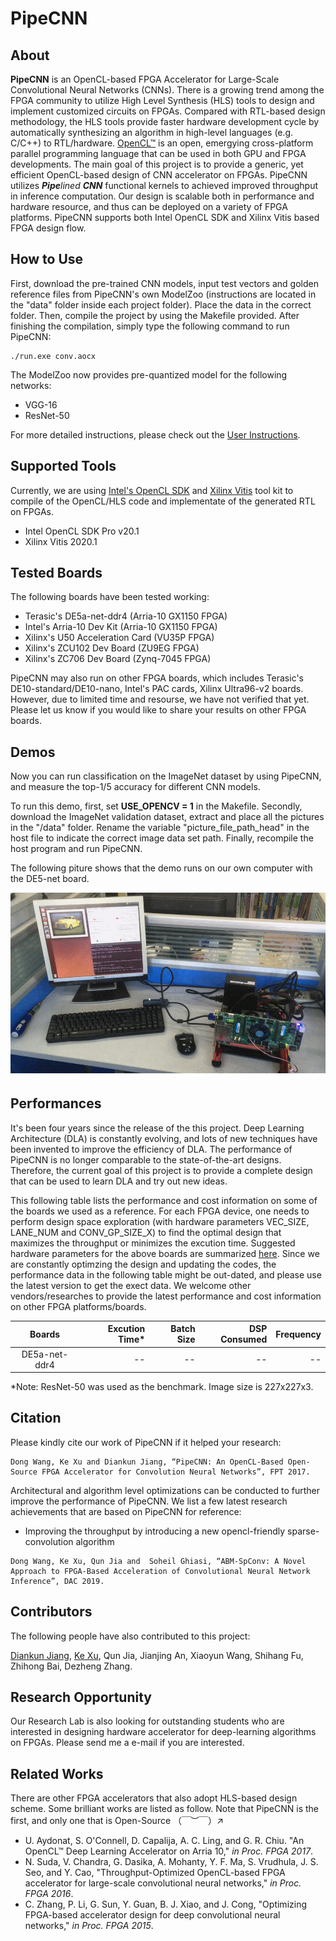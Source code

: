# PipeCNN

## About 
**PipeCNN** is an OpenCL-based FPGA Accelerator for Large-Scale Convolutional Neural Networks (CNNs).
There is a growing trend among the FPGA community to utilize High Level Synthesis (HLS) tools to design
and implement customized circuits on FPGAs. Compared with RTL-based design methodology, the HLS tools provide faster hardware development
cycle by automatically synthesizing an algorithm in high-level languages (e.g. C/C++) to RTL/hardware. [OpenCL™](https://www.khronos.org/opencl/) is an open, emergying cross-platform parallel programming language that can be used in both GPU and FPGA developments. The main goal of this project is to provide a generic, yet efficient OpenCL-based design of CNN accelerator on FPGAs. PipeCNN utilizes ***Pipe**lined **CNN*** functional kernels to achieved improved throughput in inference computation. Our design is scalable both in performance and hardware resource, and thus can be deployed on a variety of FPGA platforms. PipeCNN supports both Intel OpenCL SDK and Xilinx Vitis based FPGA design flow.

## How to Use

First, download the pre-trained CNN models, input test vectors and golden reference files from PipeCNN's own ModelZoo (instructions are located in the "data" folder inside each project folder). Place the data in the correct folder. Then, compile the project by using the Makefile provided. After finishing the compilation, simply type the following command to run PipeCNN:
```
./run.exe conv.aocx
```
The ModelZoo now provides pre-quantized model for the following networks:
* VGG-16
* ResNet-50

For more detailed instructions, please check out the [User Instructions](https://github.com/doonny/PipeCNN/tree/master/documents).

## Supported Tools
Currently, we are using [Intel's OpenCL SDK](https://www.intel.com/content/www/us/en/software/programmable/sdk-for-opencl/overview.html) and [Xilinx Vitis](https://china.xilinx.com/products/design-tools/vitis/vitis-platform.html) tool kit to compile of the OpenCL/HLS code and implementate of the generated RTL on FPGAs. 

* Intel OpenCL SDK Pro v20.1
* Xilinx Vitis 2020.1

## Tested Boards
The following boards have been tested working:
* Terasic's DE5a-net-ddr4 (Arria-10 GX1150 FPGA)
* Intel's Arria-10 Dev Kit (Arria-10 GX1150 FPGA)
* Xilinx's U50 Acceleration Card (VU35P FPGA)
* Xilinx's ZCU102 Dev Board (ZU9EG FPGA)
* Xilinx's ZC706 Dev Board (Zynq-7045 FPGA)

PipeCNN may also run on other FPGA boards, which includes Terasic's DE10-standard/DE10-nano, Intel's PAC cards, Xilinx Ultra96-v2 boards. However, due to limited time and resourse, we have not verified that yet. Please let us know if you would like to share your results on other FPGA boards.

## Demos
Now you can run classification on the ImageNet dataset by using PipeCNN, and measure the top-1/5 accuracy for different CNN models.

To run this demo, first, set **USE_OPENCV = 1** in the Makefile. Secondly, download the ImageNet validation dataset, extract and place all the pictures in the "/data" folder. Rename the variable "picture_file_path_head" in the host file to indicate the correct image data set path. Finally, recompile the host program and run PipeCNN.

The following piture shows that the demo runs on our own computer with the DE5-net board.

![DE5-net-Demo](documents/Demo-DE5-net.gif)

## Performances
It's been four years since the release of the this project. Deep Learning Architecture (DLA) is constantly evolving, and lots of new techniques have been invented to improve the efficiency of DLA. The performance of PipeCNN is no longer comparable to the state-of-the-art designs. Therefore, the current goal of this project is to provide a complete design that can be used to learn DLA and try out new ideas. 

This following table lists the performance and cost information on some of the boards we used as a reference. For each FPGA device, one needs to perform design space exploration (with hardware parameters VEC_SIZE, LANE_NUM and CONV_GP_SIZE_X) to find the optimal design that maximizes the throughput or minimizes the excution time. Suggested hardware parameters for the above boards are summarized [here](https://github.com/doonny/PipeCNN/tree/master/documents). Since we are constantly optimzing the design and updating the codes, the performance data in the following table might be out-dated, and please use the latest version to get the exect data. We welcome other vendors/researches to provide the latest performance and cost information on other FPGA platforms/boards.

| Boards     | Excution Time* | Batch Size | DSP Consumed |  Frequency|
| :--------: |--------------:| ----------:| ------------:|----------:|
| DE5a-net-ddr4    |          -- |         -- |           --|     --|

*Note: ResNet-50 was used as the benchmark. Image size is 227x227x3.

## Citation
Please kindly cite our work of PipeCNN if it helped your research:
```
Dong Wang, Ke Xu and Diankun Jiang, “PipeCNN: An OpenCL-Based Open-Source FPGA Accelerator for Convolution Neural Networks”, FPT 2017.
```
Architectural and algorithm level optimizations can be conducted to further improve the performance of PipeCNN. We list a few latest research achievements that are based on PipeCNN for reference:
* Improving the throughput by introducing a new opencl-friendly sparse-convolution algorithm
```
Dong Wang, Ke Xu, Qun Jia and  Soheil Ghiasi, “ABM-SpConv: A Novel Approach to FPGA-Based Acceleration of Convolutional Neural Network Inference”, DAC 2019.
```

## Contributors

The following people have also contributed to this project:

[Diankun Jiang](https://github.com/dkjiang2018), [Ke Xu](https://github.com/xuke225), Qun Jia, Jianjing An, Xiaoyun Wang, Shihang Fu, Zhihong Bai, Dezheng Zhang.

## Research Opportunity
Our Research Lab is also looking for outstanding students who are interested in designing hardware accelerator for deep-learning algorithms on FPGAs. Please send me a e-mail if you are interested.

## Related Works
There are other FPGA accelerators that also adopt HLS-based design scheme. Some brilliant works are listed as follow. Note that PipeCNN is the first, and only one that is Open-Source （￣︶￣）↗
* U. Aydonat, S. O'Connell, D. Capalija, A. C. Ling, and G. R. Chiu. "An OpenCL™ Deep Learning Accelerator on Arria 10," *in Proc. FPGA 2017*.
* N. Suda, V. Chandra, G. Dasika, A. Mohanty, Y. F. Ma, S. Vrudhula, J. S. Seo, and Y. Cao, "Throughput-Optimized OpenCL-based FPGA accelerator for large-scale convolutional neural networks," *in Proc. FPGA 2016*.
* C. Zhang, P. Li, G. Sun, Y. Guan, B. J. Xiao, and J. Cong, "Optimizing FPGA-based accelerator design for deep convolutional neural networks," *in Proc. FPGA 2015*.
